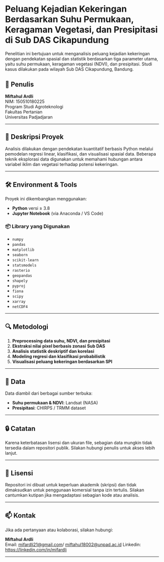 # Peluang Kejadian Kekeringan Berdasarkan Suhu Permukaan, Keragaman Vegetasi, dan Presipitasi di Sub DAS Cikapundung

Penelitian ini bertujuan untuk menganalisis peluang kejadian kekeringan dengan pendekatan spasial dan statistik berdasarkan tiga parameter utama, yaitu suhu permukaan, keragaman vegetasi (NDVI), dan presipitasi. Studi kasus dilakukan pada wilayah Sub DAS Cikapundung, Bandung.

## 👤 Penulis

**Miftahul Ardli**  
NIM: 150510180225  
Program Studi Agroteknologi  
Fakultas Pertanian  
Universitas Padjadjaran

---

## 🧪 Deskripsi Proyek

Analisis dilakukan dengan pendekatan kuantitatif berbasis Python melalui pemodelan regresi linear, klasifikasi, dan visualisasi spasial data. Beberapa teknik eksplorasi data digunakan untuk memahami hubungan antara variabel iklim dan vegetasi terhadap potensi kekeringan.

---

## 🛠 Environment & Tools

Proyek ini dikembangkan menggunakan:

- **Python** versi ≥ 3.8
- **Jupyter Notebook** (via Anaconda / VS Code)

### 📦 Library yang Digunakan

- `numpy`
- `pandas`
- `matplotlib`
- `seaborn`
- `scikit-learn`
- `statsmodels`
- `rasterio`
- `geopandas`
- `shapely`
- `pyproj`
- `fiona`
- `scipy`
- `xarray`
- `netCDF4`

---

## 🔍 Metodologi

1. **Preprocessing data suhu, NDVI, dan presipitasi**
2. **Ekstraksi nilai pixel berbasis zonasi Sub DAS**
3. **Analisis statistik deskriptif dan korelasi**
4. **Modeling regresi dan klasifikasi probabilistik**
5. **Visualisasi peluang kekeringan berdasarkan SPI**

---

## 🧾 Data

Data diambil dari berbagai sumber terbuka:
- **Suhu permukaan & NDVI**: Landsat (NASA)
- **Presipitasi**: CHIRPS / TRMM dataset

---

## 🔒 Catatan

Karena keterbatasan lisensi  dan ukuran file, sebagian data mungkin tidak tersedia dalam repositori publik. Silakan hubungi penulis untuk akses lebih lanjut.

---

## 📜 Lisensi

Repositori ini dibuat untuk keperluan akademik (skripsi) dan tidak dimaksudkan untuk penggunaan komersial tanpa izin tertulis. Silakan cantumkan kutipan jika mengadaptasi sebagian kode atau analisis.

---

## 📫 Kontak

Jika ada pertanyaan atau kolaborasi, silakan hubungi:

**Miftahul Ardli**  
Email: mifardli21@gmail.com/ miftahul18002@unpad.ac.id
Linkedin: https://linkedin.com/in/mifardli

---
